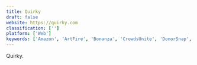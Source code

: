 ```yaml
---
title: Quirky
draft: false 
website: https://quirky.com
classification: ['']
platform: ['Web']
keywords: ['Amazon', 'ArtFire', 'Bonanza', 'CrowdsUnite', 'DonorSnap', 'Donorhut', 'FundedByMe', 'Fundly', 'IgnitionDeck', 'Indiegogo', 'Kickstarter', 'Plumfund', 'SelfStarter', 'StartSomeGood', 'Thrinacia', 'Ulule', 'donate.ly', 'eBay', 'eBid']
---
```

Quirky.